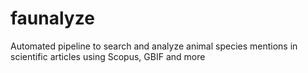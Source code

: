 # faunalyze
Automated pipeline to search and analyze animal species mentions in scientific articles using Scopus, GBIF and more
